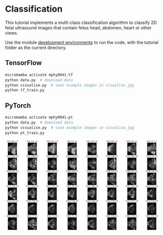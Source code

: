 # Classification

This tutorial implements a multi-class classification algorithm to classify 2D fetal ultrasound images that contain fetus head, abdomen, heart or other views.

Use the module [development environments](../../docs/env.md) to run the code, with the tutorial folder as the current directory.

## TensorFlow
```bash
micromamba activate mphy0041-tf  
python data.py  # download data
python visualise.py  # save example images in visualise.jpg  
python tf_train.py
```

## PyTorch
```bash
micromamba activate mphy0041-pt  
python data.py  # download data
python visualise.py  # save example images in visualise.jpg  
python pt_train.py
```


<img src="../../docs/media/classification.jpg" alt="alt text"/>